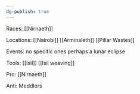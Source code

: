 ```yaml
---
dg-publish: true
---
```


Races: [[Nirnaeth]]

Locations: [[Nairobi]] [[Arminaleth]] [[Pillar Wastes]]

Events: no specific ones perhaps a lunar eclipse

Tools: [[Isil]] [[Isil weaving]]

Pro: [[Nirnaeth]]

Anti: Meddlers

